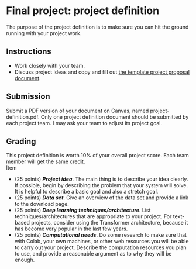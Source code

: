 # Final project: project definition

The purpose of the project definition is to make sure you can hit the ground running with your project work. 
## Instructions
- Work closely with your team.
- Discuss project ideas and copy and fill out [the template project proposal document](proposal-template.docx).

## Submission

Submit a PDF version of your document on Canvas, named project-definition.pdf.  Only one project definition document should be submitted by each project team.  I may ask your team to adjust its project goal.

## Grading

This project definition is worth 10% of your overall project score.  Each team member will get the same credit.  
Item



- (25 points) ***Project idea***. The main thing is to describe your idea clearly.  If possible, begin by describing the problem that your system will solve.  It is helpful to describe a basic goal and also a stretch goal.
- (25 points) ***Data set***.  Give an overview of the data set and provide a link to the download page.
- (25 points) ***Deep learning techniques/architecture***.  List techniques/architectures that are appropriate to your project.  For text-based projects, consider using the Transformer architecture, because it has become very popular in the last few years.
- (25 points) ***Computational needs***.  Do some research to make sure that with Colab, your own machines, or other web resources you will be able to carry out your project.  Describe the computation resources you plan to use, and provide a reasonable argument as to why they will be enough.




